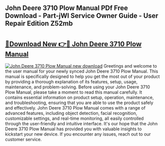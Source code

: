## John Deere 3710 Plow Manual PDf Free Download - Part-jWl Service Owner Guide - User Repair Edition Z52mb

# <h2><a href="http://bc97285.oget.top/?id=John+Deere+3710+Plow+Manual">🔗Download New 👉🔴 John Deere 3710 Plow Manual</a></h2>

[![John Deere 3710 Plow Manual new download](https://i.imgur.com/5g1atiW.png)](http://bc97285.oget.top/?id=John+Deere+3710+Plow+Manual)
Greetings and welcome to the user manual for your newly synced John Deere 3710 Plow Manual. This manual is specifically designed to help you get the most out of your product by providing a thorough explanation of its features, setup, usage, maintenance, and problem-solving. Before using your John Deere 3710 Plow Manual, please take a moment to read this manual carefully. It contains essential information on product setup, operation, maintenance, and troubleshooting, ensuring that you are able to use the product safely and effectively. John Deere 3710 Plow Manual comes with a range of advanced features, including object detection, facial recognition, customizable settings, and real-time monitoring, all easily controlled through the user-friendly and intuitive interface. It's our hope that the John Deere 3710 Plow Manual has provided you with valuable insights to kickstart your new device. If you encounter any issues, reach out to our customer service.
